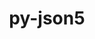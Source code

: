 ---
title: "py-json5"
layout: cache
categories: [package, develop]
meta: {"compilers": ["gcc@=11.1.0", "gcc@=11.4.0", "gcc@=9.4.0", "oneapi@=2024.2.1"], "num_specs": 37, "num_specs_by_stack": {"data-vis-sdk": 5, "e4s": 9, "e4s-neoverse-v2": 4, "e4s-neoverse_v1": 2, "e4s-oneapi": 16, "e4s-power": 1, "root": 37}, "oss": ["ubuntu20.04", "ubuntu22.04"], "platforms": ["linux"], "stacks": ["data-vis-sdk", "e4s", "e4s-neoverse-v2", "e4s-neoverse_v1", "e4s-oneapi", "e4s-power", "root"], "targets": ["neoverse_v1", "neoverse_v2", "ppc64le", "x86_64_v3"], "versions": ["0.9.14"]}
spec_details: [{"compiler": "gcc@=11.4.0", "hash": "3yafwlxr3x3yf6hkzoaipobjiizkppmm", "os": "ubuntu22.04", "platform": "linux", "size": "-", "stacks": ["e4s-neoverse-v2", "root"], "tarball": "https://binaries.spack.io/develop/build_cache/linux-ubuntu22.04-neoverse_v2/gcc-11.4.0/py-json5-0.9.14/linux-ubuntu22.04-neoverse_v2-gcc-11.4.0-py-json5-0.9.14-3yafwlxr3x3yf6hkzoaipobjiizkppmm.spack", "target": "neoverse_v2", "variants": ["build_system=python_pip"], "versions": ["0.9.14"]}, {"compiler": "gcc@=11.1.0", "hash": "43wqtxgaa73razejliyb3pzja6zmegjk", "os": "ubuntu20.04", "platform": "linux", "size": "-", "stacks": ["data-vis-sdk", "root"], "tarball": "https://binaries.spack.io/develop/build_cache/linux-ubuntu20.04-x86_64_v3/gcc-11.1.0/py-json5-0.9.14/linux-ubuntu20.04-x86_64_v3-gcc-11.1.0-py-json5-0.9.14-43wqtxgaa73razejliyb3pzja6zmegjk.spack", "target": "x86_64_v3", "variants": ["build_system=python_pip"], "versions": ["0.9.14"]}, {"compiler": "oneapi@=2024.2.1", "hash": "4reof3rnv3342hxit3ffuhbe6epbj3nm", "os": "ubuntu22.04", "platform": "linux", "size": "-", "stacks": ["e4s-oneapi", "root"], "tarball": "https://binaries.spack.io/develop/build_cache/linux-ubuntu22.04-x86_64_v3/oneapi-2024.2.1/py-json5-0.9.14/linux-ubuntu22.04-x86_64_v3-oneapi-2024.2.1-py-json5-0.9.14-4reof3rnv3342hxit3ffuhbe6epbj3nm.spack", "target": "x86_64_v3", "variants": ["build_system=python_pip"], "versions": ["0.9.14"]}, {"compiler": "gcc@=11.4.0", "hash": "4wsd4u24uxccnx7md2cwrurz76nuyeee", "os": "ubuntu22.04", "platform": "linux", "size": "-", "stacks": ["e4s", "root"], "tarball": "https://binaries.spack.io/develop/build_cache/linux-ubuntu22.04-x86_64_v3/gcc-11.4.0/py-json5-0.9.14/linux-ubuntu22.04-x86_64_v3-gcc-11.4.0-py-json5-0.9.14-4wsd4u24uxccnx7md2cwrurz76nuyeee.spack", "target": "x86_64_v3", "variants": ["build_system=python_pip"], "versions": ["0.9.14"]}, {"compiler": "oneapi@=2024.2.1", "hash": "6kgq5jd7k6ae3hrwsk2nqdd2derl35fv", "os": "ubuntu22.04", "platform": "linux", "size": "-", "stacks": ["e4s-oneapi", "root"], "tarball": "https://binaries.spack.io/develop/build_cache/linux-ubuntu22.04-x86_64_v3/oneapi-2024.2.1/py-json5-0.9.14/linux-ubuntu22.04-x86_64_v3-oneapi-2024.2.1-py-json5-0.9.14-6kgq5jd7k6ae3hrwsk2nqdd2derl35fv.spack", "target": "x86_64_v3", "variants": ["build_system=python_pip"], "versions": ["0.9.14"]}, {"compiler": "oneapi@=2024.2.1", "hash": "74dc2rkmnsi3qh3ggi7ac7fvwxgvqbti", "os": "ubuntu22.04", "platform": "linux", "size": "-", "stacks": ["e4s-oneapi", "root"], "tarball": "https://binaries.spack.io/develop/build_cache/linux-ubuntu22.04-x86_64_v3/oneapi-2024.2.1/py-json5-0.9.14/linux-ubuntu22.04-x86_64_v3-oneapi-2024.2.1-py-json5-0.9.14-74dc2rkmnsi3qh3ggi7ac7fvwxgvqbti.spack", "target": "x86_64_v3", "variants": ["build_system=python_pip"], "versions": ["0.9.14"]}, {"compiler": "gcc@=11.4.0", "hash": "7kqt5sx73d64dtpbyu6pnm3urshfvent", "os": "ubuntu22.04", "platform": "linux", "size": "-", "stacks": ["e4s-neoverse_v1", "root"], "tarball": "https://binaries.spack.io/develop/build_cache/linux-ubuntu22.04-neoverse_v1/gcc-11.4.0/py-json5-0.9.14/linux-ubuntu22.04-neoverse_v1-gcc-11.4.0-py-json5-0.9.14-7kqt5sx73d64dtpbyu6pnm3urshfvent.spack", "target": "neoverse_v1", "variants": ["build_system=python_pip"], "versions": ["0.9.14"]}, {"compiler": "oneapi@=2024.2.1", "hash": "aiz5ngpxijfaoegiusdfxde2zxijvmgh", "os": "ubuntu22.04", "platform": "linux", "size": "-", "stacks": ["e4s-oneapi", "root"], "tarball": "https://binaries.spack.io/develop/build_cache/linux-ubuntu22.04-x86_64_v3/oneapi-2024.2.1/py-json5-0.9.14/linux-ubuntu22.04-x86_64_v3-oneapi-2024.2.1-py-json5-0.9.14-aiz5ngpxijfaoegiusdfxde2zxijvmgh.spack", "target": "x86_64_v3", "variants": ["build_system=python_pip"], "versions": ["0.9.14"]}, {"compiler": "oneapi@=2024.2.1", "hash": "anvxq3fzrrqs3w5ewy37edy6wsgmxoqd", "os": "ubuntu22.04", "platform": "linux", "size": "-", "stacks": ["e4s-oneapi", "root"], "tarball": "https://binaries.spack.io/develop/build_cache/linux-ubuntu22.04-x86_64_v3/oneapi-2024.2.1/py-json5-0.9.14/linux-ubuntu22.04-x86_64_v3-oneapi-2024.2.1-py-json5-0.9.14-anvxq3fzrrqs3w5ewy37edy6wsgmxoqd.spack", "target": "x86_64_v3", "variants": ["build_system=python_pip"], "versions": ["0.9.14"]}, {"compiler": "gcc@=11.4.0", "hash": "aysqqt2kndmo3cugjeh4v2inubql7os3", "os": "ubuntu22.04", "platform": "linux", "size": "-", "stacks": ["e4s", "root"], "tarball": "https://binaries.spack.io/develop/build_cache/linux-ubuntu22.04-x86_64_v3/gcc-11.4.0/py-json5-0.9.14/linux-ubuntu22.04-x86_64_v3-gcc-11.4.0-py-json5-0.9.14-aysqqt2kndmo3cugjeh4v2inubql7os3.spack", "target": "x86_64_v3", "variants": ["build_system=python_pip"], "versions": ["0.9.14"]}, {"compiler": "oneapi@=2024.2.1", "hash": "c4o2x7pntb4wqhlz324lexp4l54zophe", "os": "ubuntu22.04", "platform": "linux", "size": "-", "stacks": ["e4s-oneapi", "root"], "tarball": "https://binaries.spack.io/develop/build_cache/linux-ubuntu22.04-x86_64_v3/oneapi-2024.2.1/py-json5-0.9.14/linux-ubuntu22.04-x86_64_v3-oneapi-2024.2.1-py-json5-0.9.14-c4o2x7pntb4wqhlz324lexp4l54zophe.spack", "target": "x86_64_v3", "variants": ["build_system=python_pip"], "versions": ["0.9.14"]}, {"compiler": "gcc@=11.4.0", "hash": "ci3ktpq4guv7idsm3cebwy7i7tnj25es", "os": "ubuntu22.04", "platform": "linux", "size": "-", "stacks": ["e4s", "root"], "tarball": "https://binaries.spack.io/develop/build_cache/linux-ubuntu22.04-x86_64_v3/gcc-11.4.0/py-json5-0.9.14/linux-ubuntu22.04-x86_64_v3-gcc-11.4.0-py-json5-0.9.14-ci3ktpq4guv7idsm3cebwy7i7tnj25es.spack", "target": "x86_64_v3", "variants": ["build_system=python_pip"], "versions": ["0.9.14"]}, {"compiler": "gcc@=11.4.0", "hash": "cmeivknukq3euuqjl7ul6d3riqbwuhx6", "os": "ubuntu22.04", "platform": "linux", "size": "-", "stacks": ["e4s", "root"], "tarball": "https://binaries.spack.io/develop/build_cache/linux-ubuntu22.04-x86_64_v3/gcc-11.4.0/py-json5-0.9.14/linux-ubuntu22.04-x86_64_v3-gcc-11.4.0-py-json5-0.9.14-cmeivknukq3euuqjl7ul6d3riqbwuhx6.spack", "target": "x86_64_v3", "variants": ["build_system=python_pip"], "versions": ["0.9.14"]}, {"compiler": "gcc@=11.4.0", "hash": "cxoz4ys45y6i7npdt6da6ohd3zsuztpa", "os": "ubuntu22.04", "platform": "linux", "size": "-", "stacks": ["e4s-neoverse-v2", "root"], "tarball": "https://binaries.spack.io/develop/build_cache/linux-ubuntu22.04-neoverse_v2/gcc-11.4.0/py-json5-0.9.14/linux-ubuntu22.04-neoverse_v2-gcc-11.4.0-py-json5-0.9.14-cxoz4ys45y6i7npdt6da6ohd3zsuztpa.spack", "target": "neoverse_v2", "variants": ["build_system=python_pip"], "versions": ["0.9.14"]}, {"compiler": "oneapi@=2024.2.1", "hash": "gkda3727geq7l5jlwzeeevvfee5vbexh", "os": "ubuntu22.04", "platform": "linux", "size": "-", "stacks": ["e4s-oneapi", "root"], "tarball": "https://binaries.spack.io/develop/build_cache/linux-ubuntu22.04-x86_64_v3/oneapi-2024.2.1/py-json5-0.9.14/linux-ubuntu22.04-x86_64_v3-oneapi-2024.2.1-py-json5-0.9.14-gkda3727geq7l5jlwzeeevvfee5vbexh.spack", "target": "x86_64_v3", "variants": ["build_system=python_pip"], "versions": ["0.9.14"]}, {"compiler": "gcc@=9.4.0", "hash": "grx2oc5duq5hvp5jwrallwmwlmqlhgtv", "os": "ubuntu20.04", "platform": "linux", "size": "-", "stacks": ["e4s-power", "root"], "tarball": "https://binaries.spack.io/develop/build_cache/linux-ubuntu20.04-ppc64le/gcc-9.4.0/py-json5-0.9.14/linux-ubuntu20.04-ppc64le-gcc-9.4.0-py-json5-0.9.14-grx2oc5duq5hvp5jwrallwmwlmqlhgtv.spack", "target": "ppc64le", "variants": ["build_system=python_pip"], "versions": ["0.9.14"]}, {"compiler": "gcc@=11.4.0", "hash": "lcnrlnmkulrnmgzy62rukj7iclporjjy", "os": "ubuntu22.04", "platform": "linux", "size": "-", "stacks": ["e4s-neoverse-v2", "root"], "tarball": "https://binaries.spack.io/develop/build_cache/linux-ubuntu22.04-neoverse_v2/gcc-11.4.0/py-json5-0.9.14/linux-ubuntu22.04-neoverse_v2-gcc-11.4.0-py-json5-0.9.14-lcnrlnmkulrnmgzy62rukj7iclporjjy.spack", "target": "neoverse_v2", "variants": ["build_system=python_pip"], "versions": ["0.9.14"]}, {"compiler": "gcc@=11.4.0", "hash": "nwtzeftk7uhaxpmgz23kioqodpuuh4gu", "os": "ubuntu22.04", "platform": "linux", "size": "-", "stacks": ["e4s-neoverse_v1", "root"], "tarball": "https://binaries.spack.io/develop/build_cache/linux-ubuntu22.04-neoverse_v1/gcc-11.4.0/py-json5-0.9.14/linux-ubuntu22.04-neoverse_v1-gcc-11.4.0-py-json5-0.9.14-nwtzeftk7uhaxpmgz23kioqodpuuh4gu.spack", "target": "neoverse_v1", "variants": ["build_system=python_pip"], "versions": ["0.9.14"]}, {"compiler": "gcc@=11.1.0", "hash": "owhptnsps4i6vihkmqciyyd6wbr7hib4", "os": "ubuntu20.04", "platform": "linux", "size": "-", "stacks": ["data-vis-sdk", "root"], "tarball": "https://binaries.spack.io/develop/build_cache/linux-ubuntu20.04-x86_64_v3/gcc-11.1.0/py-json5-0.9.14/linux-ubuntu20.04-x86_64_v3-gcc-11.1.0-py-json5-0.9.14-owhptnsps4i6vihkmqciyyd6wbr7hib4.spack", "target": "x86_64_v3", "variants": ["build_system=python_pip"], "versions": ["0.9.14"]}, {"compiler": "gcc@=11.1.0", "hash": "oy3jbj4cu2x7k56kelbwwk4pk5wd462q", "os": "ubuntu20.04", "platform": "linux", "size": "-", "stacks": ["data-vis-sdk", "root"], "tarball": "https://binaries.spack.io/develop/build_cache/linux-ubuntu20.04-x86_64_v3/gcc-11.1.0/py-json5-0.9.14/linux-ubuntu20.04-x86_64_v3-gcc-11.1.0-py-json5-0.9.14-oy3jbj4cu2x7k56kelbwwk4pk5wd462q.spack", "target": "x86_64_v3", "variants": ["build_system=python_pip"], "versions": ["0.9.14"]}, {"compiler": "oneapi@=2024.2.1", "hash": "p3hpdt66pmy47qrw5zvmmsrsxeexbxdn", "os": "ubuntu22.04", "platform": "linux", "size": "-", "stacks": ["e4s-oneapi", "root"], "tarball": "https://binaries.spack.io/develop/build_cache/linux-ubuntu22.04-x86_64_v3/oneapi-2024.2.1/py-json5-0.9.14/linux-ubuntu22.04-x86_64_v3-oneapi-2024.2.1-py-json5-0.9.14-p3hpdt66pmy47qrw5zvmmsrsxeexbxdn.spack", "target": "x86_64_v3", "variants": ["build_system=python_pip"], "versions": ["0.9.14"]}, {"compiler": "gcc@=11.4.0", "hash": "psnlettja22lv7dfilk36t3nbmdnylh3", "os": "ubuntu22.04", "platform": "linux", "size": "-", "stacks": ["e4s", "root"], "tarball": "https://binaries.spack.io/develop/build_cache/linux-ubuntu22.04-x86_64_v3/gcc-11.4.0/py-json5-0.9.14/linux-ubuntu22.04-x86_64_v3-gcc-11.4.0-py-json5-0.9.14-psnlettja22lv7dfilk36t3nbmdnylh3.spack", "target": "x86_64_v3", "variants": ["build_system=python_pip"], "versions": ["0.9.14"]}, {"compiler": "gcc@=11.4.0", "hash": "rugdvwcv5cqimtip2jhswwlpyu33vic4", "os": "ubuntu22.04", "platform": "linux", "size": "-", "stacks": ["e4s", "root"], "tarball": "https://binaries.spack.io/develop/build_cache/linux-ubuntu22.04-x86_64_v3/gcc-11.4.0/py-json5-0.9.14/linux-ubuntu22.04-x86_64_v3-gcc-11.4.0-py-json5-0.9.14-rugdvwcv5cqimtip2jhswwlpyu33vic4.spack", "target": "x86_64_v3", "variants": ["build_system=python_pip"], "versions": ["0.9.14"]}, {"compiler": "oneapi@=2024.2.1", "hash": "shyfeafothar3xc4xvggxp55nbk5itqm", "os": "ubuntu22.04", "platform": "linux", "size": "-", "stacks": ["e4s-oneapi", "root"], "tarball": "https://binaries.spack.io/develop/build_cache/linux-ubuntu22.04-x86_64_v3/oneapi-2024.2.1/py-json5-0.9.14/linux-ubuntu22.04-x86_64_v3-oneapi-2024.2.1-py-json5-0.9.14-shyfeafothar3xc4xvggxp55nbk5itqm.spack", "target": "x86_64_v3", "variants": ["build_system=python_pip"], "versions": ["0.9.14"]}, {"compiler": "oneapi@=2024.2.1", "hash": "t647ngjs3f6ead7j4ngpybfn6fj54eiu", "os": "ubuntu22.04", "platform": "linux", "size": "-", "stacks": ["e4s-oneapi", "root"], "tarball": "https://binaries.spack.io/develop/build_cache/linux-ubuntu22.04-x86_64_v3/oneapi-2024.2.1/py-json5-0.9.14/linux-ubuntu22.04-x86_64_v3-oneapi-2024.2.1-py-json5-0.9.14-t647ngjs3f6ead7j4ngpybfn6fj54eiu.spack", "target": "x86_64_v3", "variants": ["build_system=python_pip"], "versions": ["0.9.14"]}, {"compiler": "gcc@=11.4.0", "hash": "uhkh6yxod2alb7hebomhp2i5sok7rp4h", "os": "ubuntu22.04", "platform": "linux", "size": "-", "stacks": ["e4s", "root"], "tarball": "https://binaries.spack.io/develop/build_cache/linux-ubuntu22.04-x86_64_v3/gcc-11.4.0/py-json5-0.9.14/linux-ubuntu22.04-x86_64_v3-gcc-11.4.0-py-json5-0.9.14-uhkh6yxod2alb7hebomhp2i5sok7rp4h.spack", "target": "x86_64_v3", "variants": ["build_system=python_pip"], "versions": ["0.9.14"]}, {"compiler": "gcc@=11.1.0", "hash": "vej6iinnocior3kywouibfegyckkbxjj", "os": "ubuntu20.04", "platform": "linux", "size": "-", "stacks": ["data-vis-sdk", "root"], "tarball": "https://binaries.spack.io/develop/build_cache/linux-ubuntu20.04-x86_64_v3/gcc-11.1.0/py-json5-0.9.14/linux-ubuntu20.04-x86_64_v3-gcc-11.1.0-py-json5-0.9.14-vej6iinnocior3kywouibfegyckkbxjj.spack", "target": "x86_64_v3", "variants": ["build_system=python_pip"], "versions": ["0.9.14"]}, {"compiler": "oneapi@=2024.2.1", "hash": "vp4cn5spayi3beligqzky47zdtehhx65", "os": "ubuntu22.04", "platform": "linux", "size": "-", "stacks": ["e4s-oneapi", "root"], "tarball": "https://binaries.spack.io/develop/build_cache/linux-ubuntu22.04-x86_64_v3/oneapi-2024.2.1/py-json5-0.9.14/linux-ubuntu22.04-x86_64_v3-oneapi-2024.2.1-py-json5-0.9.14-vp4cn5spayi3beligqzky47zdtehhx65.spack", "target": "x86_64_v3", "variants": ["build_system=python_pip"], "versions": ["0.9.14"]}, {"compiler": "oneapi@=2024.2.1", "hash": "wbtego4lp2w44atd46ryy2ftjhtgq6mk", "os": "ubuntu22.04", "platform": "linux", "size": "-", "stacks": ["e4s-oneapi", "root"], "tarball": "https://binaries.spack.io/develop/build_cache/linux-ubuntu22.04-x86_64_v3/oneapi-2024.2.1/py-json5-0.9.14/linux-ubuntu22.04-x86_64_v3-oneapi-2024.2.1-py-json5-0.9.14-wbtego4lp2w44atd46ryy2ftjhtgq6mk.spack", "target": "x86_64_v3", "variants": ["build_system=python_pip"], "versions": ["0.9.14"]}, {"compiler": "oneapi@=2024.2.1", "hash": "wlqq35uopcqo7j4gzjotohz4dxo2mmoq", "os": "ubuntu22.04", "platform": "linux", "size": "-", "stacks": ["e4s-oneapi", "root"], "tarball": "https://binaries.spack.io/develop/build_cache/linux-ubuntu22.04-x86_64_v3/oneapi-2024.2.1/py-json5-0.9.14/linux-ubuntu22.04-x86_64_v3-oneapi-2024.2.1-py-json5-0.9.14-wlqq35uopcqo7j4gzjotohz4dxo2mmoq.spack", "target": "x86_64_v3", "variants": ["build_system=python_pip"], "versions": ["0.9.14"]}, {"compiler": "oneapi@=2024.2.1", "hash": "wvd7e5yfyopizy54is3yfwaw572d3774", "os": "ubuntu22.04", "platform": "linux", "size": "-", "stacks": ["e4s-oneapi", "root"], "tarball": "https://binaries.spack.io/develop/build_cache/linux-ubuntu22.04-x86_64_v3/oneapi-2024.2.1/py-json5-0.9.14/linux-ubuntu22.04-x86_64_v3-oneapi-2024.2.1-py-json5-0.9.14-wvd7e5yfyopizy54is3yfwaw572d3774.spack", "target": "x86_64_v3", "variants": ["build_system=python_pip"], "versions": ["0.9.14"]}, {"compiler": "oneapi@=2024.2.1", "hash": "x45ljvi5pveeapd7dn7uvw37y7g4f7op", "os": "ubuntu22.04", "platform": "linux", "size": "-", "stacks": ["e4s-oneapi", "root"], "tarball": "https://binaries.spack.io/develop/build_cache/linux-ubuntu22.04-x86_64_v3/oneapi-2024.2.1/py-json5-0.9.14/linux-ubuntu22.04-x86_64_v3-oneapi-2024.2.1-py-json5-0.9.14-x45ljvi5pveeapd7dn7uvw37y7g4f7op.spack", "target": "x86_64_v3", "variants": ["build_system=python_pip"], "versions": ["0.9.14"]}, {"compiler": "gcc@=11.4.0", "hash": "xnwtirpezepjnsf3ynzjlvitm5gjb7lw", "os": "ubuntu22.04", "platform": "linux", "size": "-", "stacks": ["e4s", "root"], "tarball": "https://binaries.spack.io/develop/build_cache/linux-ubuntu22.04-x86_64_v3/gcc-11.4.0/py-json5-0.9.14/linux-ubuntu22.04-x86_64_v3-gcc-11.4.0-py-json5-0.9.14-xnwtirpezepjnsf3ynzjlvitm5gjb7lw.spack", "target": "x86_64_v3", "variants": ["build_system=python_pip"], "versions": ["0.9.14"]}, {"compiler": "gcc@=11.4.0", "hash": "xxbp5sbe33wlqznu24telgjluwqsknib", "os": "ubuntu22.04", "platform": "linux", "size": "-", "stacks": ["e4s-neoverse-v2", "root"], "tarball": "https://binaries.spack.io/develop/build_cache/linux-ubuntu22.04-neoverse_v2/gcc-11.4.0/py-json5-0.9.14/linux-ubuntu22.04-neoverse_v2-gcc-11.4.0-py-json5-0.9.14-xxbp5sbe33wlqznu24telgjluwqsknib.spack", "target": "neoverse_v2", "variants": ["build_system=python_pip"], "versions": ["0.9.14"]}, {"compiler": "oneapi@=2024.2.1", "hash": "zobfur6tw53iraja6fkxvbbrp7opa3va", "os": "ubuntu22.04", "platform": "linux", "size": "-", "stacks": ["e4s-oneapi", "root"], "tarball": "https://binaries.spack.io/develop/build_cache/linux-ubuntu22.04-x86_64_v3/oneapi-2024.2.1/py-json5-0.9.14/linux-ubuntu22.04-x86_64_v3-oneapi-2024.2.1-py-json5-0.9.14-zobfur6tw53iraja6fkxvbbrp7opa3va.spack", "target": "x86_64_v3", "variants": ["build_system=python_pip"], "versions": ["0.9.14"]}, {"compiler": "gcc@=11.1.0", "hash": "zvv7gtspw7b7trraa36o3bhdjmwqwurg", "os": "ubuntu20.04", "platform": "linux", "size": "-", "stacks": ["data-vis-sdk", "root"], "tarball": "https://binaries.spack.io/develop/build_cache/linux-ubuntu20.04-x86_64_v3/gcc-11.1.0/py-json5-0.9.14/linux-ubuntu20.04-x86_64_v3-gcc-11.1.0-py-json5-0.9.14-zvv7gtspw7b7trraa36o3bhdjmwqwurg.spack", "target": "x86_64_v3", "variants": ["build_system=python_pip"], "versions": ["0.9.14"]}, {"compiler": "gcc@=11.4.0", "hash": "zzfnkryjuedyuqggwsbrloqilameeoa2", "os": "ubuntu22.04", "platform": "linux", "size": "-", "stacks": ["e4s", "root"], "tarball": "https://binaries.spack.io/develop/build_cache/linux-ubuntu22.04-x86_64_v3/gcc-11.4.0/py-json5-0.9.14/linux-ubuntu22.04-x86_64_v3-gcc-11.4.0-py-json5-0.9.14-zzfnkryjuedyuqggwsbrloqilameeoa2.spack", "target": "x86_64_v3", "variants": ["build_system=python_pip"], "versions": ["0.9.14"]}]
---